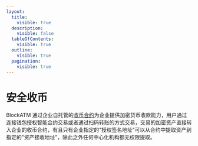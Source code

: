 ```yaml
---
layout:
  title:
    visible: true
  description:
    visible: false
  tableOfContents:
    visible: true
  outline:
    visible: true
  pagination:
    visible: true
---
```


# 安全收币

BlockATM 通过企业自托管的[收币合约](shou-bi-zhi-neng-he-yue.md)为企业提供加密货币收款能力，用户通过连接钱包授权智能合约交易或者通过扫码转账的方式交易，交易的加密资产直接转入企业的收币合约，有且只有企业指定的"授权签名地址"可以从合约中提取资产到指定的"资产接收地址"，除此之外任何中心化机构都无权限提取。
